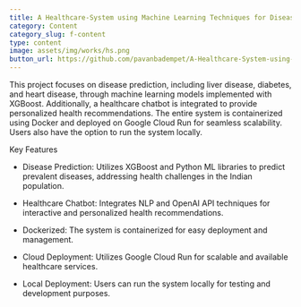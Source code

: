 ```yaml
---
title: A Healthcare-System using Machine Learning Techniques for Disease Prediction with Chatbot Assistance
category: Content
category_slug: f-content
type: content
image: assets/img/works/hs.png
button_url: https://github.com/pavanbadempet/A-Healthcare-System-using-Machine-Learning-Techniques-for-Disease-Prediction-with-Chatbot-Assistance
---
```


This project focuses on disease prediction, including liver disease, diabetes, and heart disease, through machine learning models implemented with XGBoost. Additionally, a healthcare chatbot is integrated to provide personalized health recommendations. The entire system is containerized using Docker and deployed on Google Cloud Run for seamless scalability. Users also have the option to run the system locally.

Key Features

- Disease Prediction: Utilizes XGBoost and Python ML libraries to predict prevalent diseases, addressing health challenges in the Indian population.

- Healthcare Chatbot: Integrates NLP and OpenAI API techniques for interactive and personalized health recommendations.

- Dockerized: The system is containerized for easy deployment and management.

- Cloud Deployment: Utilizes Google Cloud Run for scalable and available healthcare services.

- Local Deployment: Users can run the system locally for testing and development purposes.
